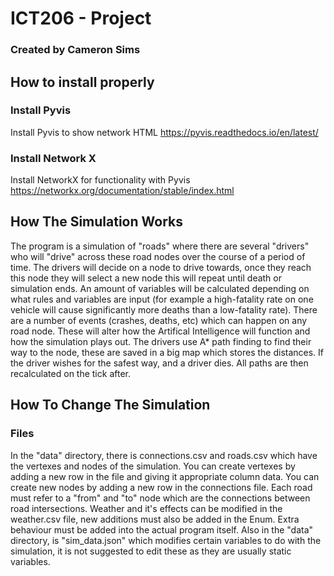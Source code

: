 # ICT206 - Project
### Created by Cameron Sims 

## How to install properly
### Install Pyvis 
Install Pyvis to show network HTML
https://pyvis.readthedocs.io/en/latest/

### Install Network X
Install NetworkX for functionality with Pyvis
https://networkx.org/documentation/stable/index.html

## How The Simulation Works
The program is a simulation of "roads" where there are several "drivers" who will "drive" across these road nodes over the course of a period of time.
The drivers will decide on a node to drive towards, once they reach this node they will select a new node this will repeat until death or simulation ends.
An amount of variables will be calculated depending on what rules and variables are input (for example a high-fatality rate on one vehicle will cause significantly more deaths than a low-fatality rate).
There are a number of events (crashes, deaths, etc) which can happen on any road node. These will alter how the Artifical Intelligence will function and how the simulation plays out.
The drivers use A* path finding to find their way to the node, these are saved in a big map which stores the distances. If the driver wishes for the safest way, and a driver dies. All paths are then recalculated on the tick after.

## How To Change The Simulation
### Files
In the "data" directory, there is connections.csv and roads.csv which have the vertexes and nodes of the simulation. You can create vertexes by adding a new row in the file and giving it appropriate column data. You can create new nodes by adding a new row in the connections file. Each road must refer to a "from" and "to" node which are the connections between road intersections.
Weather and it's effects can be modified in the weather.csv file, new additions must also be added in the Enum. Extra behaviour must be added into the actual program itself.
Also in the "data" directory, is "sim_data.json" which modifies certain variables to do with the simulation, it is not suggested to edit these as they are usually static variables.